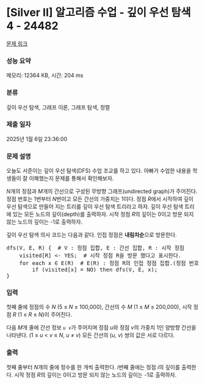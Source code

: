 # [Silver II] 알고리즘 수업 - 깊이 우선 탐색 4 - 24482 

[문제 링크](https://www.acmicpc.net/problem/24482) 

### 성능 요약

메모리: 12364 KB, 시간: 204 ms

### 분류

깊이 우선 탐색, 그래프 이론, 그래프 탐색, 정렬

### 제출 일자

2025년 1월 6일 23:36:00

### 문제 설명

<p>오늘도 서준이는 깊이 우선 탐색(DFS) 수업 조교를 하고 있다. 아빠가 수업한 내용을 학생들이 잘 이해했는지 문제를 통해서 확인해보자.</p>

<p><em>N</em>개의 정점과 <em>M</em>개의 간선으로 구성된 무방향 그래프(undirected graph)가 주어진다. 정점 번호는 1번부터 <em>N</em>번이고 모든 간선의 가중치는 1이다. 정점 <i>R</i>에서 시작하여 깊이 우선 탐색으로 만들어 지는 트리를 깊이 우선 탐색 트리라고 하자. 깊이 우선 탐색 트리에 있는 모든 노드의 깊이(depth)를 출력하자. 시작 정점 <em>R</em>의 깊이는 0이고 방문 되지 않는 노드의 깊이는 -1로 출력하자.</p>

<p>깊이 우선 탐색 의사 코드는 다음과 같다. 인접 정점은 <strong>내림차순</strong>으로 방문한다.</p>

<pre>dfs(V, E, R) {  # V : 정점 집합, E : 간선 집합, R : 시작 정점
    visited[R] <- YES;  # 시작 정점 R을 방문 했다고 표시한다.
    for each x ∈ E(R)  # E(R) : 정점 R의 인접 정점 집합.(정점 번호를 <strong>내림차순</strong>으로 방문한다)
        if (visited[x] = NO) then dfs(V, E, x);
}</pre>

### 입력 

 <p>첫째 줄에 정점의 수 <em>N</em> (5 ≤ <em>N</em> ≤ 100,000), 간선의 수 <em>M</em> (1 ≤ <em>M</em> ≤ 200,000), 시작 정점 <em>R</em> (1 ≤ <em>R</em> ≤ <em>N</em>)이 주어진다.</p>

<p>다음 <em>M</em>개 줄에 간선 정보 <code><em>u</em> <em>v</em></code>가 주어지며 정점 <em>u</em>와 정점 <em>v</em>의 가중치 1인 양방향 간선을 나타낸다. (1 ≤ <em>u</em> < <em>v</em> ≤ <em>N</em>, <em>u</em> ≠ <em>v</em>) 모든 간선의 (<em>u</em>, <em>v</em>) 쌍의 값은 서로 다르다.</p>

### 출력 

 <p>첫째 줄부터 <em>N</em>개의 줄에 정수를 한 개씩 출력한다. <em>i</em>번째 줄에는 정점 <em>i</em>의 깊이를 출력한다. 시작 정점 <em>R</em>의 깊이는 0이고 방문 되지 않는 노드의 깊이는 -1로 출력하자.</p>

